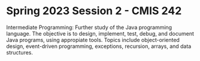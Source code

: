 # Spring 2023 Session 2 - CMIS 242

Intermediate Programming: Further study of the Java programming language.
The objective is to design, implement, test, debug, and document Java programs, using appropiate tools.
Topics include object-oriented design, event-driven programming, exceptions, recursion, arrays, and data structures.
